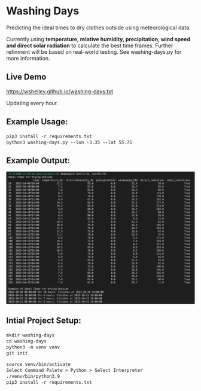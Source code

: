# Washing Days

Predicting the ideal times to dry clothes outside using meteorological data.

Currently using **temperature, relative humidity, precipitation, wind speed and direct solar radiation** to calculate the best time frames. Further refinment will be based on real-world testing. See washing-days.py for more information.

## Live Demo

https://wshelley.github.io/washing-days.txt

Updating every hour.

## Example Usage:
```
pip3 install -r requirements.txt
python3 washing-days.py --lon -3.35 --lat 55.75
```
## Example Output:

![Output](docs/example-output.png)

## Intial Project Setup:
```
mkdir washing-days
cd washing-days
python3 -m venv venv
git init
```

```
source venv/bin/activate
Select Command Palete > Python > Select Interpreter ./venv/bin/python3.9
pip3 install -r requirements.txt
```
